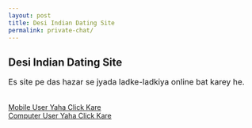 ```yaml
---
layout: post
title: Desi Indian Dating Site 
permalink: private-chat/
---
```

<div class="jumbotron">
  <h2>Desi Indian Dating Site</h2>
 <p style="font-size: medium">
Es site pe das hazar se jyada ladke-ladkiya online bat karey he.</p><br/>
<a class="btn btn-primary btn-lg" href="http://trkur3.com/204173/19771" role="button">Mobile User Yaha Click Kare </a><br/>
<a class="btn btn-primary btn-lg" href="http://trkur.com/204173/17300" role="button">Computer User Yaha Click Kare</a>
